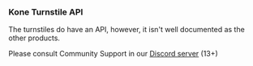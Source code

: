 ### Kone Turnstile API

The turnstiles do have an API, however, it isn't well documented as the other products.

Please consult Community Support in our [Discord server](https://discord.whitehill.group) (13+)